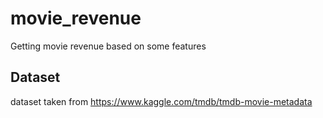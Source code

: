 # movie_revenue
Getting movie revenue based on some features

## Dataset
dataset taken from https://www.kaggle.com/tmdb/tmdb-movie-metadata

